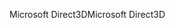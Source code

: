 <span data-ttu-id="0f57a-101">Microsoft Direct3D</span><span class="sxs-lookup"><span data-stu-id="0f57a-101">Microsoft Direct3D</span></span>